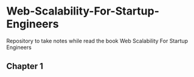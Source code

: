 # Web-Scalability-For-Startup-Engineers
Repository to take notes while read the book Web Scalability For Startup Engineers






## Chapter 1  
